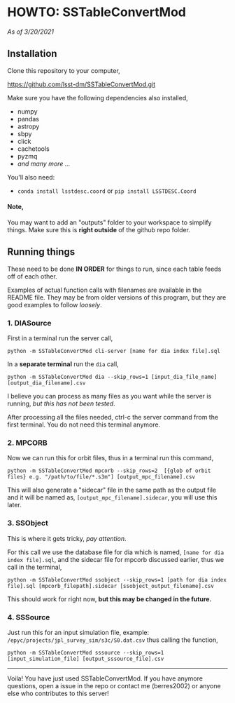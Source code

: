 # HOWTO: SSTableConvertMod

*As of 3/20/2021*

## Installation

Clone this repository to your computer,

https://github.com/lsst-dm/SSTableConvertMod.git


Make sure you have the following dependencies also installed,
- numpy
- pandas
- astropy
- sbpy
- click
- cachetools
- pyzmq
- *and many more ...*

You'll also need:
- `conda install lsstdesc.coord` or `pip install LSSTDESC.Coord`

#### Note,

You may want to add an "outputs" folder to your workspace to simplify things. Make sure this is **right outside** of the github repo folder.

## Running things

These need to be done **IN ORDER** for things to run, since each table feeds off of each other.

Examples of actual function calls with filenames are available in the README file. They may be from older versions of this program, but they are good examples to follow *loosely*.

### 1. DIASource

First in a terminal run the server call,

```
python -m SSTableConvertMod cli-server [name for dia index file].sql
```

In a **separate terminal** run the `dia` call,

```
python -m SSTableConvertMod dia --skip_rows=1 [input_dia_file_name] [output_dia_filename].csv
```
I believe you can process as many files as you want while the server is running, *but this has not been tested*.

After processing all the files needed, ctrl-c the server command from the first terminal. You do not need this terminal anymore.

### 2. MPCORB

Now we can run this for orbit files, thus in a terminal run this command,

```
python -m SSTableConvertMod mpcorb --skip_rows=2  [{glob of orbit files} e.g. "/path/to/file/*.s3m"] [output_mpc_filename].csv
```

This will also generate a "sidecar" file in the same path as the output file and it will be named as, `[output_mpc_filename].sidecar`, you will use this later.

### 3. SSObject

This is where it gets tricky, *pay attention*.

For this call we use the database file for dia which is named, `[name for dia index file].sql`, and the sidecar file for mpcorb discussed earlier, thus we call in the terminal,

```
python -m SSTableConvertMod ssobject --skip_rows=1 [path for dia index file].sql [mpcorb_filepath].sidecar [ssobject_output_filename].csv
```
This should work for right now, **but this may be changed in the future.**

### 4. SSSource

Just run this for an input simulation file, example: `/epyc/projects/jpl_survey_sim/s3c/S0.dat.csv` thus calling the function,

```
python -m SSTableConvertMod sssource --skip_rows=1 [input_simulation_file] [output_sssource_file].csv
```
---

Voila! You have just used SSTableConvertMod. If you have anymore questions, open a issue in the repo or contact me (berres2002) or anyone else who contributes to this server!
